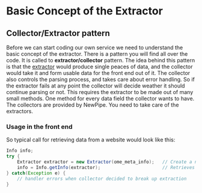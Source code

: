 # Basic Concept of the Extractor

## Collector/Extractor pattern

Before we can start coding our own service we need to understand the basic concept of the extractor. There is a pattern
you will find all over the code. It is called to __extractor/collector__ pattern. The idea behind this pattern is that
the [extractor](https://teamnewpipe.github.io/NewPipeExtractor/javadoc/org/schabi/newpipe/extractor/Extractor.html)
would produce single peaces of data, and the collector would take it and form usable data for the front end out of it.
The collector also controls the parsing process, and takes care about error handling. So if the extractor fails at any
point the collector will decide weather it should continue parsing or not. This requires the extractor to be made out of
many small methods. One method for every data field the collector wants to have. The collectors are provided by NewPipe.
You need to take care of the extractors.

### Usage in the front end

So typical call for retrieving data from a website would look like this:
```java
Info info;
try {
    Extractor extractor = new Extractor(ome_meta_info);   // Create a new Extractor with a given context provided as parameter.
    info = Info.getInfo(extractor);                       // Retrieves the data form extractor and builds info package.
} catch(Exception e) {
    // handler errors when collector decided to break up extraction
}
```








